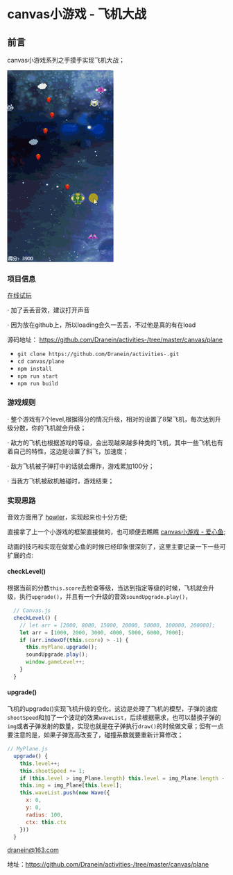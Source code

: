 # canvas小游戏 - 飞机大战

## 前言
canvas小游戏系列之手摸手实现飞机大战；

![预览图](https://github.com/Dranein/activities-/blob/master/plane.gif?raw=true)


### 项目信息
[在线试玩](https://dranein.github.io/plane/)

 · 加了丢丢音效，建议打开声音

 · 因为放在github上，所以loading会久一丢丢，不过他是真的有在load

源码地址： https://github.com/Dranein/activities-/tree/master/canvas/plane
- `git clone https://github.com/Dranein/activities-.git`
- `cd canvas/plane`
- `npm install`
- `npm run start`
- `npm run build`

### 游戏规则
· 整个游戏有7个level,根据得分的情况升级，相对的设置了8架飞机，每次达到升级分数，你的飞机就会升级；

· 敌方的飞机也根据游戏的等级，会出现越来越多种类的飞机，其中一些飞机也有着自己的特性，这边是设置了斜飞，加速度；

· 敌方飞机被子弹打中的话就会爆炸，游戏累加100分；

· 当我方飞机被敌机触碰时，游戏结束；



### 实现思路
音效方面用了 [howler](https://www.npmjs.com/package/howler)，实现起来也十分方便;

直接拿了上一个小游戏的框架直接做的，也可顺便去瞧瞧 [canvas小游戏 - 爱心鱼](https://juejin.im/post/5df8b14bf265da33c84a52f6);

动画的技巧和实现在做爱心鱼的时候已经印象很深刻了，这里主要记录一下一些可扩展的点:

#### checkLevel()
根据当前的分数`this.score`去检查等级，当达到指定等级的时候，飞机就会升级，执行`upgrade()`，并且有一个升级的音效`soundUpgrade.play()`，
```javascript
  // Canvas.js
  checkLevel() {
    // let arr = [2000, 8000, 15000, 20000, 50000, 100000, 200000];
    let arr = [1000, 2000, 3000, 4000, 5000, 6000, 7000];
    if (arr.indexOf(this.score) > -1) {
      this.myPlane.upgrade();
      soundUpgrade.play();
      window.gameLevel++;
    }
  }
```

#### upgrade()
飞机的upgrade()实现飞机升级的变化，这边是处理了飞机的模型，子弹的速度`shootSpeed`和加了一个波动的效果`waveList`，后续根据需求，也可以替换子弹的`img`或者子弹发射的数量，实现也就是在子弹执行`draw()`的时候做文章；但有一点要注意的是，如果子弹宽高改变了，碰撞系数就要重新计算修改；

```javascript
// MyPlane.js
  upgrade() {
    this.level++;
    this.shootSpeed += 1;
    if (this.level > img_Plane.length) this.level = img_Plane.length - 1;
    this.img = img_Plane[this.level];
    this.waveList.push(new Wave({
      x: 0,
      y: 0,
      radius: 100,
      ctx: this.ctx
    }))
  }
```



dranein@163.com

地址：https://github.com/Dranein/activities-/tree/master/canvas/plane